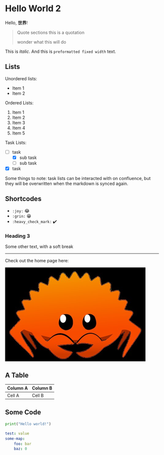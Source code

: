 # Hello World 2

Hello, **世界**!

> Quote sections
> this is a quotation
>
> wonder what this will do

This is _italic_. And this is `preformatted fixed width` text.

## Lists

Unordered lists:

- Item 1
- Item 2

Ordered Lists:

1. Item 1
1. Item 2
1. Item 3
1. Item 4
1. Item 5

Task Lists:

- [ ] task
  - [x] sub task
  - [ ] sub task
- [x] task

Some things to note: task lists can be interacted with on confluence, but they will be overwritten when the markdown is synced again.

## Shortcodes

- `:joy:` :joy:
- `:grin:` :grin:
- `:heavy_check_mark:` :heavy_check_mark:

### Heading 3

Some other text,
with a soft break

---

Check out the home page here: [](index.md)

![Alt text](image.png "A rusty crustation")

## A Table

| Column A | Column B |
| -------- | -------- |
| Cell A   | Cell B   |

## Some Code

```python
print("Hello world!")
```

```yaml
test: value
some-map:
    foo: bar
    baz: 0
```
